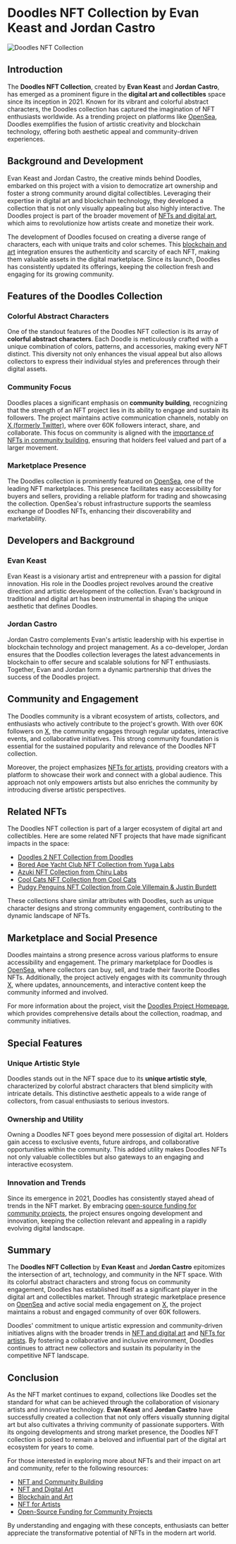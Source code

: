 # Doodles NFT Collection by Evan Keast and Jordan Castro

![Doodles NFT Collection](https://doodles.app/images/og-image.png)

## Introduction

The **Doodles NFT Collection**, created by **Evan Keast** and **Jordan Castro**, has emerged as a prominent figure in the **digital art and collectibles** space since its inception in 2021. Known for its vibrant and colorful abstract characters, the Doodles collection has captured the imagination of NFT enthusiasts worldwide. As a trending project on platforms like [OpenSea](https://opensea.io/collection/doodles-official), Doodles exemplifies the fusion of artistic creativity and blockchain technology, offering both aesthetic appeal and community-driven experiences.

## Background and Development

Evan Keast and Jordan Castro, the creative minds behind Doodles, embarked on this project with a vision to democratize art ownership and foster a strong community around digital collectibles. Leveraging their expertise in digital art and blockchain technology, they developed a collection that is not only visually appealing but also highly interactive. The Doodles project is part of the broader movement of [NFTs and digital art](https://www.license-token.com/wiki/nft-and-digital-art), which aims to revolutionize how artists create and monetize their work.

The development of Doodles focused on creating a diverse range of characters, each with unique traits and color schemes. This [blockchain and art](https://www.license-token.com/wiki/blockchain-and-art) integration ensures the authenticity and scarcity of each NFT, making them valuable assets in the digital marketplace. Since its launch, Doodles has consistently updated its offerings, keeping the collection fresh and engaging for its growing community.

## Features of the Doodles Collection

### Colorful Abstract Characters

One of the standout features of the Doodles NFT collection is its array of **colorful abstract characters**. Each Doodle is meticulously crafted with a unique combination of colors, patterns, and accessories, making every NFT distinct. This diversity not only enhances the visual appeal but also allows collectors to express their individual styles and preferences through their digital assets.

### Community Focus

Doodles places a significant emphasis on **community building**, recognizing that the strength of an NFT project lies in its ability to engage and sustain its followers. The project maintains active communication channels, notably on [X (formerly Twitter)](https://x.com/Doodles), where over 60K followers interact, share, and collaborate. This focus on community is aligned with the [importance of NFTs in community building](https://www.license-token.com/wiki/nft-and-community-building), ensuring that holders feel valued and part of a larger movement.

### Marketplace Presence

The Doodles collection is prominently featured on [OpenSea](https://opensea.io/collection/doodles-official), one of the leading NFT marketplaces. This presence facilitates easy accessibility for buyers and sellers, providing a reliable platform for trading and showcasing the collection. OpenSea's robust infrastructure supports the seamless exchange of Doodles NFTs, enhancing their discoverability and marketability.

## Developers and Background

### Evan Keast

Evan Keast is a visionary artist and entrepreneur with a passion for digital innovation. His role in the Doodles project revolves around the creative direction and artistic development of the collection. Evan's background in traditional and digital art has been instrumental in shaping the unique aesthetic that defines Doodles.

### Jordan Castro

Jordan Castro complements Evan's artistic leadership with his expertise in blockchain technology and project management. As a co-developer, Jordan ensures that the Doodles collection leverages the latest advancements in blockchain to offer secure and scalable solutions for NFT enthusiasts. Together, Evan and Jordan form a dynamic partnership that drives the success of the Doodles project.

## Community and Engagement

The Doodles community is a vibrant ecosystem of artists, collectors, and enthusiasts who actively contribute to the project's growth. With over 60K followers on [X](https://x.com/Doodles), the community engages through regular updates, interactive events, and collaborative initiatives. This strong community foundation is essential for the sustained popularity and relevance of the Doodles NFT collection.

Moreover, the project emphasizes [NFTs for artists](https://www.license-token.com/wiki/nft-for-artists), providing creators with a platform to showcase their work and connect with a global audience. This approach not only empowers artists but also enriches the community by introducing diverse artistic perspectives.

## Related NFTs

The Doodles NFT collection is part of a larger ecosystem of digital art and collectibles. Here are some related NFT projects that have made significant impacts in the space:

- [Doodles 2 NFT Collection from Doodles](https://license-token.com/Doodles-2-nft-collection-from-Doodles)
- [Bored Ape Yacht Club NFT Collection from Yuga Labs](https://license-token.com/Bored-Ape-Yacht-Club-nft-collection-from-Yuga-Labs)
- [Azuki NFT Collection from Chiru Labs](https://license-token.com/Azuki-nft-collection-from-Chiru-Labs)
- [Cool Cats NFT Collection from Cool Cats](https://license-token.com/Cool-Cats-nft-collection-from-Cool-Cats)
- [Pudgy Penguins NFT Collection from Cole Villemain & Justin Burdett](https://license-token.com/Pudgy-Penguins-nft-collection-from-Cole-Villemain-Justin-Burdett)

These collections share similar attributes with Doodles, such as unique character designs and strong community engagement, contributing to the dynamic landscape of NFTs.

## Marketplace and Social Presence

Doodles maintains a strong presence across various platforms to ensure accessibility and engagement. The primary marketplace for Doodles is [OpenSea](https://opensea.io/collection/doodles-official), where collectors can buy, sell, and trade their favorite Doodles NFTs. Additionally, the project actively engages with its community through [X](https://x.com/Doodles), where updates, announcements, and interactive content keep the community informed and involved.

For more information about the project, visit the [Doodles Project Homepage](https://doodles.app/), which provides comprehensive details about the collection, roadmap, and community initiatives.

## Special Features

### Unique Artistic Style

Doodles stands out in the NFT space due to its **unique artistic style**, characterized by colorful abstract characters that blend simplicity with intricate details. This distinctive aesthetic appeals to a wide range of collectors, from casual enthusiasts to serious investors.

### Ownership and Utility

Owning a Doodles NFT goes beyond mere possession of digital art. Holders gain access to exclusive events, future airdrops, and collaborative opportunities within the community. This added utility makes Doodles NFTs not only valuable collectibles but also gateways to an engaging and interactive ecosystem.

### Innovation and Trends

Since its emergence in 2021, Doodles has consistently stayed ahead of trends in the NFT market. By embracing [open-source funding for community projects](https://www.license-token.com/wiki/open-source-funding-for-community-projects), the project ensures ongoing development and innovation, keeping the collection relevant and appealing in a rapidly evolving digital landscape.

## Summary

The **Doodles NFT Collection** by **Evan Keast** and **Jordan Castro** epitomizes the intersection of art, technology, and community in the NFT space. With its colorful abstract characters and strong focus on community engagement, Doodles has established itself as a significant player in the digital art and collectibles market. Through strategic marketplace presence on [OpenSea](https://opensea.io/collection/doodles-official) and active social media engagement on [X](https://x.com/Doodles), the project maintains a robust and engaged community of over 60K followers.

Doodles' commitment to unique artistic expression and community-driven initiatives aligns with the broader trends in [NFT and digital art](https://www.license-token.com/wiki/nft-and-digital-art) and [NFTs for artists](https://www.license-token.com/wiki/nft-for-artists). By fostering a collaborative and inclusive environment, Doodles continues to attract new collectors and sustain its popularity in the competitive NFT landscape.

## Conclusion

As the NFT market continues to expand, collections like Doodles set the standard for what can be achieved through the collaboration of visionary artists and innovative technology. **Evan Keast** and **Jordan Castro** have successfully created a collection that not only offers visually stunning digital art but also cultivates a thriving community of passionate supporters. With its ongoing developments and strong market presence, the Doodles NFT collection is poised to remain a beloved and influential part of the digital art ecosystem for years to come.

For those interested in exploring more about NFTs and their impact on art and community, refer to the following resources:

- [NFT and Community Building](https://www.license-token.com/wiki/nft-and-community-building)
- [NFT and Digital Art](https://www.license-token.com/wiki/nft-and-digital-art)
- [Blockchain and Art](https://www.license-token.com/wiki/blockchain-and-art)
- [NFT for Artists](https://www.license-token.com/wiki/nft-for-artists)
- [Open-Source Funding for Community Projects](https://www.license-token.com/wiki/open-source-funding-for-community-projects)

By understanding and engaging with these concepts, enthusiasts can better appreciate the transformative potential of NFTs in the modern art world.